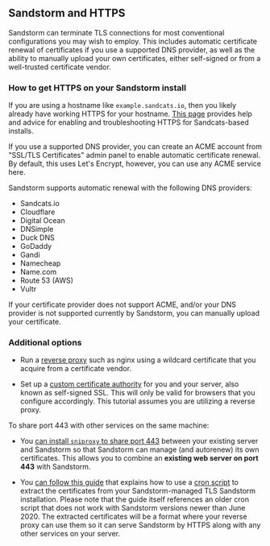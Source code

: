 ## Sandstorm and HTTPS

Sandstorm can terminate TLS connections for most conventional configurations you may wish to employ. This
includes automatic certificate renewal of certificates if you use a supported DNS provider, as well as the
ability to manually upload your own certificates, either self-signed or from a well-trusted certificate vendor.

### How to get HTTPS on your Sandstorm install

If you are using a hostname like `example.sandcats.io`, then you likely already have working HTTPS for your
hostname. [This page](sandcats-https.md) provides help and advice for enabling and troubleshooting HTTPS for
Sandcats-based installs.

If you use a supported DNS provider, you can create an ACME account from "SSL/TLS Certificates" admin panel
to enable automatic certificate renewal. By default, this uses Let's Encrypt, however, you can use any ACME
service here.

Sandstorm supports automatic renewal with the following DNS providers:
- Sandcats.io
- Cloudflare
- Digital Ocean
- DNSimple
- Duck DNS
- GoDaddy
- Gandi
- Namecheap
- Name.com
- Route 53 (AWS)
- Vultr

If your certificate provider does not support ACME, and/or your DNS provider is not supported currently by
Sandstorm, you can manually upload your certificate.

### Additional options

- Run a [reverse proxy](reverse-proxy.md) such as nginx using a wildcard certificate that you
  acquire from a certificate vendor.

- Set up a [custom certificate authority](self-signed.md) for you and your server, also known as
  self-signed SSL. This will only be valid for browsers that you configure accordingly. This tutorial assumes
  you are utilizing a reverse proxy.

To share port 443 with other services on the same machine:

- You [can install `sniproxy` to share port 443](sniproxy.md) between your existing server and Sandstorm so that
  Sandstorm can manage (and autorenew) its own certificates. This allows you to combine an **existing
  web server on port 443** with Sandstorm.
  
- You [can follow this guide](https://web.archive.org/web/20190922195059/https://juanjoalvarez.net/es/detail/2017/jan/12/how-set-sandstorm-behind-reverse-proxy-keeping-you/)
  that explains how to use a [cron script](https://github.com/Michael-S/sandstorm_certs_extract_cron)
  to extract the certificates from your Sandstorm-managed TLS Sandstorm installation. Please note that the
  guide itself references an older cron script that does not work with Sandstorm versions newer than
  June 2020. The extracted certificates will be a format where your reverse proxy can use them so it can
  serve Sandstorm by HTTPS along with any other services on your server.
